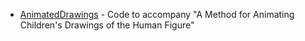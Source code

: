 - [AnimatedDrawings](https://github.com/facebookresearch/AnimatedDrawings) - Code to accompany "A Method for Animating Children's Drawings of the Human Figure"